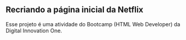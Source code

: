 ## Recriando a página inicial da Netflix

Esse projeto é uma atividade do Bootcamp (HTML Web Developer) da Digital Innovation One.
